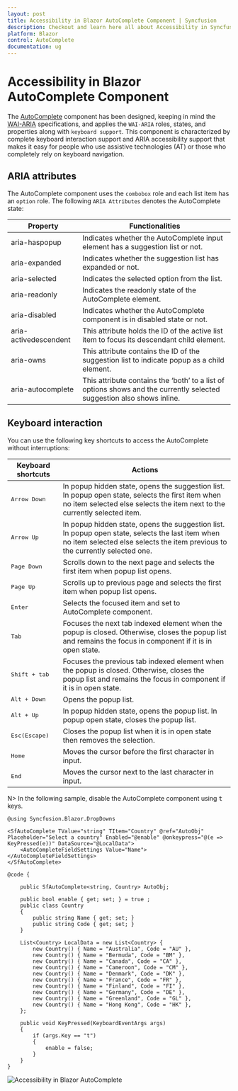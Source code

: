 ```yaml
---
layout: post
title: Accessibility in Blazor AutoComplete Component | Syncfusion
description: Checkout and learn here all about Accessibility in Syncfusion Blazor AutoComplete component and more.
platform: Blazor
control: AutoComplete
documentation: ug
---
```


# Accessibility in Blazor AutoComplete Component

The [AutoComplete](https://help.syncfusion.com/cr/blazor/Syncfusion.Blazor.DropDowns.SfAutoComplete-2.html) component has been designed, keeping in mind the [WAI-ARIA](https://www.w3.org/WAI/ARIA/apg/) specifications, and applies the `WAI-ARIA` roles, states, and properties along with `keyboard support`. This component is characterized by complete keyboard interaction support and ARIA accessibility support that makes it easy for people who use assistive technologies (AT) or those who completely rely on keyboard navigation.

## ARIA attributes

The AutoComplete component uses the `combobox` role and each list item has an `option` role. The following `ARIA Attributes` denotes the AutoComplete state:

| **Property** | **Functionalities** |
| --- | --- |
| aria-haspopup | Indicates whether the AutoComplete input element has a suggestion list or not. |
| aria-expanded | Indicates whether the suggestion list has expanded or not. |
| aria-selected | Indicates the selected option from the list. |
| aria-readonly | Indicates the readonly state of the AutoComplete element. |
| aria-disabled | Indicates whether the AutoComplete component is in disabled state or not.|
| aria-activedescendent | This attribute holds the ID of the active list item to focus its descendant child element. |
| aria-owns | This attribute contains the ID of the suggestion list to indicate popup as a child element. |
| aria-autocomplete | This attribute contains the ‘both’ to a list of options shows and the currently selected suggestion also shows inline. |

## Keyboard interaction

You can use the following key shortcuts to access the AutoComplete without interruptions:

| **Keyboard shortcuts** | **Actions** |
| --- | --- |
| <kbd>Arrow Down</kbd> | In popup hidden state, opens the suggestion list. In popup open state, selects the first item when no item selected else selects the item next to the currently selected item. |
| <kbd>Arrow Up</kbd> | In popup hidden state, opens the suggestion list. In popup open state, selects the last item when no item selected else selects the item previous to the currently selected one. |
| <kbd>Page Down</kbd> | Scrolls down to the next page and selects the first item when popup list opens. |
| <kbd>Page Up</kbd> | Scrolls up to previous page and selects the first item when popup list opens. |
| <kbd>Enter</kbd> | Selects the focused item and set to AutoComplete component. |
| <kbd>Tab</kbd> | Focuses the next tab indexed element when the popup is closed. Otherwise, closes the popup list and remains the focus in component if it is in open state. |
| <kbd>Shift + tab </kbd> | Focuses the previous tab indexed element when the popup is closed.  Otherwise, closes the popup list and remains the focus in component if it is in open state. |
| <kbd>Alt + Down</kbd> | Opens the popup list. |
| <kbd>Alt + Up</kbd> | In popup hidden state, opens the popup list. In popup open state, closes the popup list. |
| <kbd>Esc(Escape)</kbd> | Closes the popup list when it is in open state then removes the selection. |
| <kbd>Home</kbd> | Moves the cursor before the first character in input. |
| <kbd>End</kbd> | Moves the cursor next to the last character in input. |

N> In the following sample, disable the AutoComplete component using <kbd>t</kbd> keys.

```cshtml
@using Syncfusion.Blazor.DropDowns

<SfAutoComplete TValue="string" TItem="Country" @ref="AutoObj" Placeholder="Select a country" Enabled="@enable" @onkeypress="@(e => KeyPressed(e))" DataSource="@LocalData">
    <AutoCompleteFieldSettings Value="Name"></AutoCompleteFieldSettings>
</SfAutoComplete>

@code {

    public SfAutoComplete<string, Country> AutoObj;

    public bool enable { get; set; } = true ;
    public class Country
    {
        public string Name { get; set; }
        public string Code { get; set; }
    }

    List<Country> LocalData = new List<Country> {
        new Country() { Name = "Australia", Code = "AU" },
        new Country() { Name = "Bermuda", Code = "BM" },
        new Country() { Name = "Canada", Code = "CA" },
        new Country() { Name = "Cameroon", Code = "CM" },
        new Country() { Name = "Denmark", Code = "DK" },
        new Country() { Name = "France", Code = "FR" },
        new Country() { Name = "Finland", Code = "FI" },
        new Country() { Name = "Germany", Code = "DE" },
        new Country() { Name = "Greenland", Code = "GL" },
        new Country() { Name = "Hong Kong", Code = "HK" },
    };

    public void KeyPressed(KeyboardEventArgs args)
    {
        if (args.Key == "t")
        {
            enable = false;
        }
    }
}
```



![Accessibility in Blazor AutoComplete](./images/blazor-autocomplete-accessibility.png)